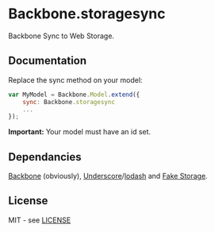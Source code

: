 Backbone.storagesync
====================

Backbone Sync to Web Storage.

Documentation
-------------

Replace the sync method on your model:

```js
var MyModel = Backbone.Model.extend({
	sync: Backbone.storagesync
	...
});
```

**Important:** Your model must have an id set.

Dependancies
------------

[Backbone](http://backbonejs.org) (obviously), [Underscore](http://underscorejs.org)/[lodash](https://lodash.com) and [Fake Storage](https://github.com/jacobbuck/fake-storage).

License
-------

MIT - see [LICENSE](LICENSE)